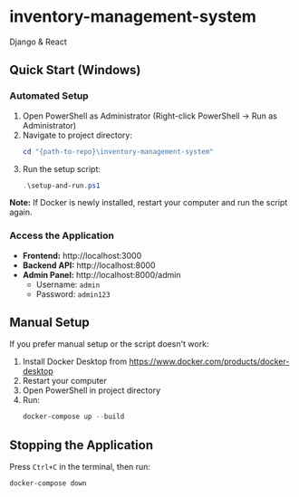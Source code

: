 # inventory-management-system
Django & React

## Quick Start (Windows)

### Automated Setup
1. Open PowerShell as Administrator (Right-click PowerShell → Run as Administrator)
2. Navigate to project directory:
   ```powershell
   cd "{path-to-repo}\inventory-management-system"
   ```
3. Run the setup script:
   ```powershell
   .\setup-and-run.ps1
   ```

**Note:** If Docker is newly installed, restart your computer and run the script again.

### Access the Application
- **Frontend:** http://localhost:3000
- **Backend API:** http://localhost:8000
- **Admin Panel:** http://localhost:8000/admin
  - Username: `admin`
  - Password: `admin123`

## Manual Setup

If you prefer manual setup or the script doesn't work:

1. Install Docker Desktop from https://www.docker.com/products/docker-desktop
2. Restart your computer
3. Open PowerShell in project directory
4. Run:
   ```powershell
   docker-compose up --build
   ```

## Stopping the Application

Press `Ctrl+C` in the terminal, then run:
```powershell
docker-compose down
```
